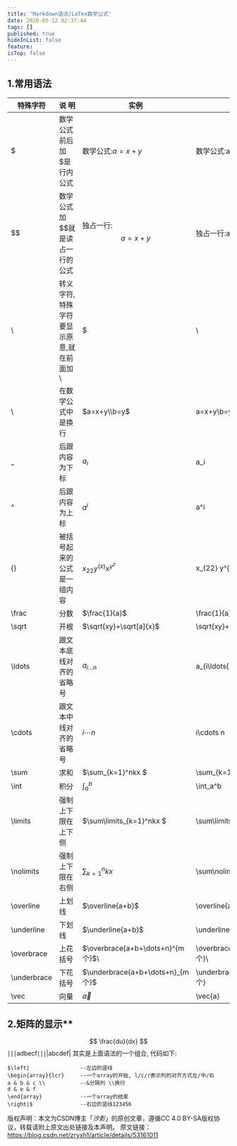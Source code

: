 ```yaml
---
title: 'Markdown语法|LaTex数学公式'
date: 2020-05-12 02:37:44
tags: []
published: true
hideInList: false
feature: 
isTop: false
---
```

## **1.常用语法**

| 特殊字符    | 说  明                                  | 实例                             | 完整字符串                     |
| ----------- | --------------------------------------- | -------------------------------- | ------------------------------ |
| $           | 数学公式前后加$是行内公式               | 数学公式:$a=x+y$                 | 数学公式:a=x+y                 |
| $$          | 数学公式加$$就是读占一行的公式          | 独占一行:$$a=x+y$$               | 独占一行:a=x+y                 |
| \           | 转义字符,特殊字符要显示原意,就在前面加\ | $\$$                             | \                              |
| \\          | 在数学公式中是换行                      | $a=x+y\\b=y$                     | a=x+y\\b=y                     |
| _           | 后跟内容为下标                          | $a_i$                            | a_i                            |
| ^           | 后跟内容为上标                          | $a^i$                            | a^i                            |
| {}          | 被括号起来的公式是一组内容              | $x_{22} y^{(x)} x^{y^z}$         | x_{22} y^{(x)} x^{y^z}         |
| \frac       | 分数                                    | $\frac{1}{a}$                    | \frac{1}{a}                    |
| \sqrt       | 开根                                    | $\sqrt{xy}+\sqrt[a]{x}$          | \sqrt{xy}+\sqrt[a]{x}          |
| \ldots      | 跟文本底线对齐的省略号                  | $a_{i\ldots{n}}$                 | a_{i\ldots{n}}                 |
| \cdots      | 跟文本中线对齐的省略号                  | $i\cdots n$                      | i\cdots n                      |
| \sum        | 求和                                    | $\sum_{k=1}^nkx $                | \sum_{k=1}^nkx                 |
| \int        | 积分                                    | $\int_a^b$                       | \int_a^b                       |
| \limits     | 强制上下限在上下侧                      | $\sum\limits_{k=1}^nkx $         | \sum\limits_{k=1}^nkx          |
| \nolimits   | 强制上下限在右侧                        | $\sum\nolimits_{k=1}^nkx$        | \sum\nolimits_{k=1}^nkx        |
| \overline   | 上划线                                  | $\overline{a+b}$                 | \overline{a+b}                 |
| \underline  | 下划线                                  | $\underline{a+b}$                | \underline{a+b}                |
| \overbrace  | 上花括号                                | $\overbrace{a+b+\dots+n}^{m个}$\ | \overbrace{a+b+\dots+n}^{m个}\ |
| \underbrace | 下花括号                                | $\underbrace{a+b+\dots+n}_{m个}$ | \underbrace{a+b+\dots+n}_{m个} |
| \vec        | 向量                                    | $\vec{a}$                        | \vec{a}                        |

## 2.矩阵的显示**


$$
 \frac{du}{dx}
$$
∣∣∣adbecf∣∣∣|abcdef|
其实是上面语法的一个组合, 代码如下:

```
$\left|                --左边的竖线
\begin{array}{lcr}     --一个array的开始, l/c/r表示列的对齐方式左/中/右
a & b & c \\           --&分隔列 \\换行 
d & e & f 
\end{array}            --一个array的结束
\right|$               --右边的竖线123456
```

版权声明：本文为CSDN博主「_汐影_」的原创文章，遵循CC 4.0 BY-SA版权协议，转载请附上原文出处链接及本声明。
原文链接：https://blog.csdn.net/zryxh1/article/details/53161011